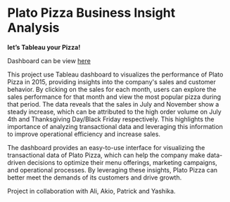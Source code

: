 # Plato Pizza Business Insight Analysis

**let’s Tableau your Pizza!**

Dashboard can be view [here](https://public.tableau.com/views/BusinessInsightAnalysisforPlatoPizza/Dashboard1?:language=en-US&:display_count=n&:origin=viz_share_link)

This project use Tableau dashboard to visualizes the performance of Plato Pizza in 2015, providing insights into the company's sales and customer behavior. By clicking on the sales for each month, users can explore the sales performance for that month and view the most popular pizza during that period. The data reveals that the sales in July and November show a steady increase, which can be attributed to the high order volume on July 4th and Thanksgiving Day/Black Friday respectively. This highlights the importance of analyzing transactional data and leveraging this information to improve operational efficiency and increase sales.

The dashboard provides an easy-to-use interface for visualizing the transactional data of Plato Pizza, which can help the company make data-driven decisions to optimize their menu offerings, marketing campaigns, and operational processes. By leveraging these insights, Plato Pizza can better meet the demands of its customers and drive growth.

Project in collaboration with Ali, Akio, Patrick and Yashika.